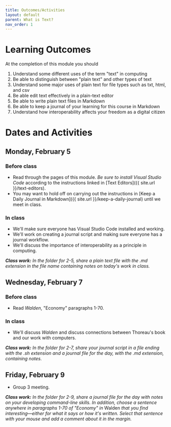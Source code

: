 ```yaml
---
title: Outcomes/Activities
layout: default
parent: What is Text?
nav_order: 1
---
```

# Learning Outcomes

At the completion of this module you should

1. Understand some different uses of the term "text" in computing
2. Be able to distinguish between "plain text" and other types of text
3. Understand some major uses of plain text for file types such as txt, html, and csv
3. Be able edit text effectively in a plain-text editor
4. Be able to write plain text files in Markdown
5. Be able to keep a journal of your learning for this course in Markdown
6. Understand how interoperability affects your freedom as a digital citizen

# Dates and Activities

## Monday, February 5

### Before class

- Read through the pages of this module. *Be sure to install Visual Studio Code* according to the instructions linked in [Text Editors]({{ site.url }}/text-editors).
- You may want to hold off on carrying out the instructions in [Keep a Daily Journal in Markdown]({{ site.url }}/keep-a-daily-journal) until we meet in class.

### In class

- We'll make sure everyone has Visual Studio Code installed and working.
- We'll work on creating a journal script and making sure everyone has a journal workflow.
- We'll discuss the importance of interoperability as a principle in computing.

***Class work:*** *In the folder for 2-5, share a plain text file with the .md extension in the file name containing notes on today's work in class.*

## Wednesday, February 7

### Before class

- Read *Walden*, "Economy" paragraphs 1-70.

### In class

- We'll discuss *Walden* and discuss connections between Thoreau's book and our work with computers.

***Class work:*** *In the folder for 2-7, share your journal script in a file ending with the .sh extension and a journal file for the day, with the .md extension, containing notes.*

## Friday, February 9

- Group 3 meeting.

***Class work:*** *In the folder for 2-9, share a journal file for the day with notes on your developing command-line skills. In addition, choose a sentence anywhere in paragraphs 1-70 of "Economy" in* Walden *that you find interesting&mdash;either for what it says or how it's written. Select that sentence with your mouse and add a comment about it in the margin.* 